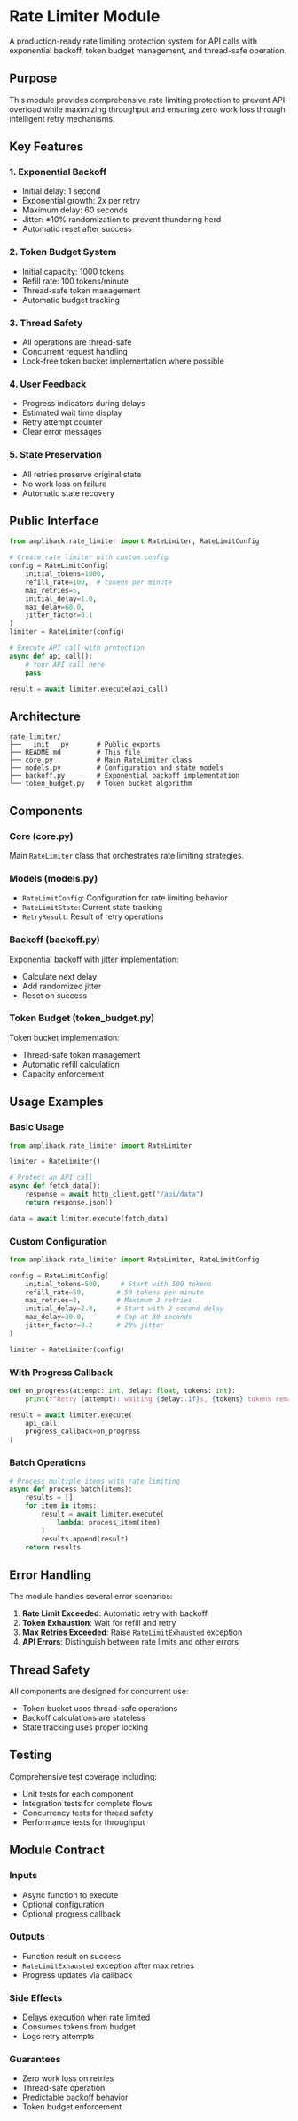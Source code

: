 # Rate Limiter Module

A production-ready rate limiting protection system for API calls with exponential backoff, token budget management, and thread-safe operation.

## Purpose

This module provides comprehensive rate limiting protection to prevent API overload while maximizing throughput and ensuring zero work loss through intelligent retry mechanisms.

## Key Features

### 1. Exponential Backoff

- Initial delay: 1 second
- Exponential growth: 2x per retry
- Maximum delay: 60 seconds
- Jitter: ±10% randomization to prevent thundering herd
- Automatic reset after success

### 2. Token Budget System

- Initial capacity: 1000 tokens
- Refill rate: 100 tokens/minute
- Thread-safe token management
- Automatic budget tracking

### 3. Thread Safety

- All operations are thread-safe
- Concurrent request handling
- Lock-free token bucket implementation where possible

### 4. User Feedback

- Progress indicators during delays
- Estimated wait time display
- Retry attempt counter
- Clear error messages

### 5. State Preservation

- All retries preserve original state
- No work loss on failure
- Automatic state recovery

## Public Interface

```python
from amplihack.rate_limiter import RateLimiter, RateLimitConfig

# Create rate limiter with custom config
config = RateLimitConfig(
    initial_tokens=1000,
    refill_rate=100,  # tokens per minute
    max_retries=5,
    initial_delay=1.0,
    max_delay=60.0,
    jitter_factor=0.1
)
limiter = RateLimiter(config)

# Execute API call with protection
async def api_call():
    # Your API call here
    pass

result = await limiter.execute(api_call)
```

## Architecture

```
rate_limiter/
├── __init__.py       # Public exports
├── README.md         # This file
├── core.py           # Main RateLimiter class
├── models.py         # Configuration and state models
├── backoff.py        # Exponential backoff implementation
└── token_budget.py   # Token bucket algorithm
```

## Components

### Core (core.py)

Main `RateLimiter` class that orchestrates rate limiting strategies.

### Models (models.py)

- `RateLimitConfig`: Configuration for rate limiting behavior
- `RateLimitState`: Current state tracking
- `RetryResult`: Result of retry operations

### Backoff (backoff.py)

Exponential backoff with jitter implementation:

- Calculate next delay
- Add randomized jitter
- Reset on success

### Token Budget (token_budget.py)

Token bucket implementation:

- Thread-safe token management
- Automatic refill calculation
- Capacity enforcement

## Usage Examples

### Basic Usage

```python
from amplihack.rate_limiter import RateLimiter

limiter = RateLimiter()

# Protect an API call
async def fetch_data():
    response = await http_client.get("/api/data")
    return response.json()

data = await limiter.execute(fetch_data)
```

### Custom Configuration

```python
from amplihack.rate_limiter import RateLimiter, RateLimitConfig

config = RateLimitConfig(
    initial_tokens=500,     # Start with 500 tokens
    refill_rate=50,        # 50 tokens per minute
    max_retries=3,         # Maximum 3 retries
    initial_delay=2.0,     # Start with 2 second delay
    max_delay=30.0,        # Cap at 30 seconds
    jitter_factor=0.2      # 20% jitter
)

limiter = RateLimiter(config)
```

### With Progress Callback

```python
def on_progress(attempt: int, delay: float, tokens: int):
    print(f"Retry {attempt}: waiting {delay:.1f}s, {tokens} tokens remaining")

result = await limiter.execute(
    api_call,
    progress_callback=on_progress
)
```

### Batch Operations

```python
# Process multiple items with rate limiting
async def process_batch(items):
    results = []
    for item in items:
        result = await limiter.execute(
            lambda: process_item(item)
        )
        results.append(result)
    return results
```

## Error Handling

The module handles several error scenarios:

1. **Rate Limit Exceeded**: Automatic retry with backoff
2. **Token Exhaustion**: Wait for refill and retry
3. **Max Retries Exceeded**: Raise `RateLimitExhausted` exception
4. **API Errors**: Distinguish between rate limits and other errors

## Thread Safety

All components are designed for concurrent use:

- Token bucket uses thread-safe operations
- Backoff calculations are stateless
- State tracking uses proper locking

## Testing

Comprehensive test coverage including:

- Unit tests for each component
- Integration tests for complete flows
- Concurrency tests for thread safety
- Performance tests for throughput

## Module Contract

### Inputs

- Async function to execute
- Optional configuration
- Optional progress callback

### Outputs

- Function result on success
- `RateLimitExhausted` exception after max retries
- Progress updates via callback

### Side Effects

- Delays execution when rate limited
- Consumes tokens from budget
- Logs retry attempts

### Guarantees

- Zero work loss on retries
- Thread-safe operation
- Predictable backoff behavior
- Token budget enforcement
